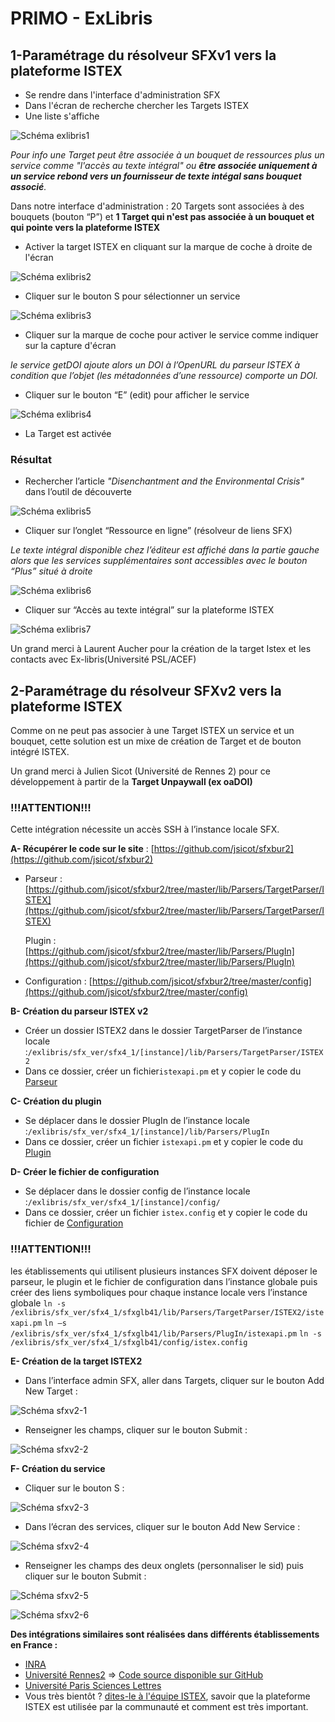 # PRIMO - ExLibris

## 1-Paramétrage du résolveur SFXv1 vers la plateforme ISTEX

* Se rendre dans l'interface d'administration SFX
* Dans l'écran de recherche chercher les Targets ISTEX
* Une liste s'affiche

![Sch&#xE9;ma exlibris1](https://github.com/istex/istex-web-doc/tree/618fc9116d0aec9c0ba278fcafbb9e1f3f4ae345/img/exlibris1.png)

_Pour info une Target peut être associée à un bouquet de ressources plus un service comme "l'accès au texte intégral" ou **être associée uniquement à un service rebond vers un fournisseur de texte intégal sans bouquet associé**._

Dans notre interface d'administration : 20 Targets sont associées à des bouquets \(bouton “P”\) et **1 Target qui n'est pas associée à un bouquet et qui pointe vers la plateforme ISTEX**

* Activer la target ISTEX en cliquant sur la marque de coche à droite de l'écran

![Sch&#xE9;ma exlibris2](https://github.com/istex/istex-web-doc/tree/618fc9116d0aec9c0ba278fcafbb9e1f3f4ae345/img/exlibris2.png)

* Cliquer sur le bouton S pour sélectionner un service 

![Sch&#xE9;ma exlibris3](https://github.com/istex/istex-web-doc/tree/618fc9116d0aec9c0ba278fcafbb9e1f3f4ae345/img/exlibris3.png)

* Cliquer sur la marque de coche pour activer le service comme indiquer sur la capture d'écran

_le service getDOI ajoute alors un DOI à l’OpenURL du parseur ISTEX à condition que l’objet \(les métadonnées d’une ressource\) comporte un DOI._

* Cliquer sur le bouton “E” \(edit\) pour afficher le service 

![Sch&#xE9;ma exlibris4](https://github.com/istex/istex-web-doc/tree/618fc9116d0aec9c0ba278fcafbb9e1f3f4ae345/img/exlibris4.png)

* La Target est activée

### Résultat

* Rechercher l’article _"Disenchantment and the Environmental Crisis"_ dans l’outil de découverte

![Sch&#xE9;ma exlibris5](https://github.com/istex/istex-web-doc/tree/618fc9116d0aec9c0ba278fcafbb9e1f3f4ae345/img/exlibris5.png)

* Cliquer sur l’onglet “Ressource en ligne” \(résolveur de liens SFX\)

_Le texte intégral disponible chez l’éditeur est affiché dans la partie gauche alors que les services supplémentaires sont accessibles avec le bouton “Plus” situé à droite_

![Sch&#xE9;ma exlibris6](https://github.com/istex/istex-web-doc/tree/618fc9116d0aec9c0ba278fcafbb9e1f3f4ae345/img/exlibris6.png)

* Cliquer sur “Accès au texte intégral” sur la plateforme ISTEX

![Sch&#xE9;ma exlibris7](https://github.com/istex/istex-web-doc/tree/618fc9116d0aec9c0ba278fcafbb9e1f3f4ae345/img/exlibris7.png)

Un grand merci à Laurent Aucher pour la création de la target Istex et les contacts avec Ex-libris\(Université PSL/ACEF\)

## 2-Paramétrage du résolveur SFXv2 vers la plateforme ISTEX

Comme on ne peut pas associer à une Target ISTEX un service et un bouquet, cette solution est un mixe de création de Target et de bouton intégré ISTEX.

Un grand merci à Julien Sicot \(Université de Rennes 2\) pour ce développement à partir de la **Target Unpaywall \(ex oaDOI\)**

### **!!!ATTENTION!!!**

Cette intégration nécessite un accès SSH à l’instance locale SFX.

 **A- Récupérer le code sur le site** : [https://github.com/jsicot/sfxbur2](https://github.com/jsicot/sfxbur2)

* Parseur :     [https://github.com/jsicot/sfxbur2/tree/master/lib/Parsers/TargetParser/ISTEX](https://github.com/jsicot/sfxbur2/tree/master/lib/Parsers/TargetParser/ISTEX)

     Plugin :       [https://github.com/jsicot/sfxbur2/tree/master/lib/Parsers/PlugIn](https://github.com/jsicot/sfxbur2/tree/master/lib/Parsers/PlugIn)

* Configuration :  [https://github.com/jsicot/sfxbur2/tree/master/config](https://github.com/jsicot/sfxbur2/tree/master/config)

 **B- Création du parseur ISTEX v2**

* Créer un dossier ISTEX2 dans le dossier TargetParser de l’instance locale :`/exlibris/sfx_ver/sfx4_1/[instance]/lib/Parsers/TargetParser/ISTEX2`
* Dans ce dossier, créer un fichier`istexapi.pm` et y copier le code du [Parseur](https://github.com/jsicot/sfxbur2/tree/master/lib/Parsers/TargetParser/ISTEX)

 **C- Création du plugin**

* Se déplacer dans le dossier PlugIn de l’instance locale :`/exlibris/sfx_ver/sfx4_1/[instance]/lib/Parsers/PlugIn`
* Dans ce dossier, créer un fichier `istexapi.pm` et y copier le code du [Plugin](https://github.com/jsicot/sfxbur2/tree/master/lib/Parsers/PlugIn)

 **D- Créer le fichier de configuration**

* Se déplacer dans le dossier config de l’instance locale :`/exlibris/sfx_ver/sfx4_1/[instance]/config/`
* Dans ce dossier, créer un fichier `istex.config`  et y copier le code du fichier de [Configuration](https://github.com/jsicot/sfxbur2/tree/master/config)

### **!!!ATTENTION!!!**

les établissements qui utilisent plusieurs instances SFX doivent déposer le parseur, le plugin et le fichier de configuration dans l’instance globale puis créer des liens symboliques pour chaque instance locale vers l’instance globale `ln -s /exlibris/sfx_ver/sfx4_1/sfxglb41/lib/Parsers/TargetParser/ISTEX2/istexapi.pm` `ln –s /exlibris/sfx_ver/sfx4_1/sfxglb41/lib/Parsers/PlugIn/istexapi.pm` `ln -s /exlibris/sfx_ver/sfx4_1/sfxglb41/config/istex.config`

 **E- Création de la target ISTEX2**

* Dans l’interface admin SFX, aller dans Targets, cliquer sur le bouton Add New Target :

![Sch&#xE9;ma sfxv2-1](https://github.com/istex/istex-web-doc/tree/618fc9116d0aec9c0ba278fcafbb9e1f3f4ae345/img/sfxv2-1.png)

* Renseigner les champs, cliquer sur le bouton Submit :

![Sch&#xE9;ma sfxv2-2](https://github.com/istex/istex-web-doc/tree/618fc9116d0aec9c0ba278fcafbb9e1f3f4ae345/img/sfxv2-2.png)

**F- Création du service**

* Cliquer sur le bouton S :

![Sch&#xE9;ma sfxv2-3](https://github.com/istex/istex-web-doc/tree/618fc9116d0aec9c0ba278fcafbb9e1f3f4ae345/img/sfxv2-3.png)

* Dans l’écran des services, cliquer sur le bouton Add New Service :

![Sch&#xE9;ma sfxv2-4](https://github.com/istex/istex-web-doc/tree/618fc9116d0aec9c0ba278fcafbb9e1f3f4ae345/img/sfxv2-4.png)

* Renseigner les champs des deux onglets \(personnaliser le sid\) puis cliquer sur le bouton Submit :

![Sch&#xE9;ma sfxv2-5](https://github.com/istex/istex-web-doc/tree/618fc9116d0aec9c0ba278fcafbb9e1f3f4ae345/img/sfxv2-5.png)

![Sch&#xE9;ma sfxv2-6](https://github.com/istex/istex-web-doc/tree/618fc9116d0aec9c0ba278fcafbb9e1f3f4ae345/img/sfxv2-6.png)

**Des intégrations similaires sont réalisées dans différents établissements en France :**

* [INRA](https://doc.istex.fr/users/integration/exemples/#inra)
* [Université Rennes2](https://doc.istex.fr/users/integration/exemples/#universite-rennes2) =&gt; [Code source disponible sur GitHub](https://github.com/jsicot/sfxbur2)
* [Université Paris Sciences Lettres](https://doc.istex.fr/users/integration/exemples/#universite-paris-sciences-lettres)
* Vous très bientôt ? [dites-le à l'équipe ISTEX](mailto:contact@listes.istex.fr), savoir que la plateforme ISTEX est utilisée par la communauté et comment est très important.

